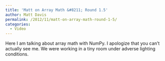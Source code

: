 ```yaml
---
title: 'Matt on Array Math &#8211; Round 1.5'
author: Matt Davis
permalink: /2012/11/matt-on-array-math-round-1-5/
categories:
  - Video
---
```

Here I am talking about array math with NumPy. I apologize that you can&#8217;t actually see me. We were working in a tiny room under adverse lighting conditions.
